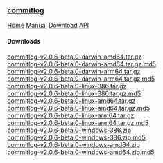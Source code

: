 <!-- meta -->
<title>
    commitlog | downloads
</title>
<meta name="description" content="commits to changelog generator">
<!-- meta end -->

### [commitlog](/)

[Home](/) [Manual](/manual) [Download](/download) [API](/api)

#### Downloads

[commitlog-v2.0.6-beta.0-darwin-amd64.tar.gz](https://github.com/barelyhuman/commitlog/releases/download/v2.0.6-beta.0/commitlog-v2.0.6-beta.0-darwin-amd64.tar.gz)    
[commitlog-v2.0.6-beta.0-darwin-amd64.tar.gz.md5](https://github.com/barelyhuman/commitlog/releases/download/v2.0.6-beta.0/commitlog-v2.0.6-beta.0-darwin-amd64.tar.gz.md5)    
[commitlog-v2.0.6-beta.0-darwin-arm64.tar.gz](https://github.com/barelyhuman/commitlog/releases/download/v2.0.6-beta.0/commitlog-v2.0.6-beta.0-darwin-arm64.tar.gz)    
[commitlog-v2.0.6-beta.0-darwin-arm64.tar.gz.md5](https://github.com/barelyhuman/commitlog/releases/download/v2.0.6-beta.0/commitlog-v2.0.6-beta.0-darwin-arm64.tar.gz.md5)    
[commitlog-v2.0.6-beta.0-linux-386.tar.gz](https://github.com/barelyhuman/commitlog/releases/download/v2.0.6-beta.0/commitlog-v2.0.6-beta.0-linux-386.tar.gz)    
[commitlog-v2.0.6-beta.0-linux-386.tar.gz.md5](https://github.com/barelyhuman/commitlog/releases/download/v2.0.6-beta.0/commitlog-v2.0.6-beta.0-linux-386.tar.gz.md5)    
[commitlog-v2.0.6-beta.0-linux-amd64.tar.gz](https://github.com/barelyhuman/commitlog/releases/download/v2.0.6-beta.0/commitlog-v2.0.6-beta.0-linux-amd64.tar.gz)    
[commitlog-v2.0.6-beta.0-linux-amd64.tar.gz.md5](https://github.com/barelyhuman/commitlog/releases/download/v2.0.6-beta.0/commitlog-v2.0.6-beta.0-linux-amd64.tar.gz.md5)    
[commitlog-v2.0.6-beta.0-linux-arm64.tar.gz](https://github.com/barelyhuman/commitlog/releases/download/v2.0.6-beta.0/commitlog-v2.0.6-beta.0-linux-arm64.tar.gz)    
[commitlog-v2.0.6-beta.0-linux-arm64.tar.gz.md5](https://github.com/barelyhuman/commitlog/releases/download/v2.0.6-beta.0/commitlog-v2.0.6-beta.0-linux-arm64.tar.gz.md5)    
[commitlog-v2.0.6-beta.0-windows-386.zip](https://github.com/barelyhuman/commitlog/releases/download/v2.0.6-beta.0/commitlog-v2.0.6-beta.0-windows-386.zip)    
[commitlog-v2.0.6-beta.0-windows-386.zip.md5](https://github.com/barelyhuman/commitlog/releases/download/v2.0.6-beta.0/commitlog-v2.0.6-beta.0-windows-386.zip.md5)    
[commitlog-v2.0.6-beta.0-windows-amd64.zip](https://github.com/barelyhuman/commitlog/releases/download/v2.0.6-beta.0/commitlog-v2.0.6-beta.0-windows-amd64.zip)    
[commitlog-v2.0.6-beta.0-windows-amd64.zip.md5](https://github.com/barelyhuman/commitlog/releases/download/v2.0.6-beta.0/commitlog-v2.0.6-beta.0-windows-amd64.zip.md5)    
